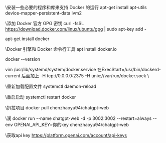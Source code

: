 \安装一些必要的程序和库来支持 Docker 的运行
apt-get install apt-utils device-mapper-persistent-data lvm2

\添加 Docker 官方 GPG 密钥 
curl -fsSL https://download.docker.com/linux/ubuntu/gpg | sudo apt-key add -

apt-get install docker

\Docker 引擎和 Docker 命令行工具
apt install docker.io

docker --version


vim /usr/lib/systemd/system/docker.service
在ExecStart=/usr/bin/dockerd-current 后面加上    -H tcp://0.0.0.0:2375 -H unix://var/run/docker.sock \

\重新加载配置文件
systemctl daemon-reload

\重启启动
systemctl restart docker

\扒拉项目
docker pull chenzhaoyu94/chatgpt-web

\润
docker run --name chatgpt-web -d -p 3002:3002 --restart=always --env OPENAI_API_KEY=你的key chenzhaoyu94/chatgpt-web





\获取api key
https://platform.openai.com/account/api-keys

